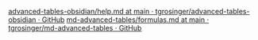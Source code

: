 [advanced-tables-obsidian/help.md at main · tgrosinger/advanced-tables-obsidian · GitHub](https://github.com/tgrosinger/advanced-tables-obsidian/blob/main/docs/help.md)
[md-advanced-tables/formulas.md at main · tgrosinger/md-advanced-tables · GitHub](https://github.com/tgrosinger/md-advanced-tables/blob/main/docs/formulas.md)
